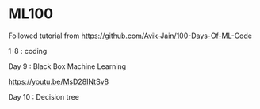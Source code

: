 # ML100

Followed tutorial from https://github.com/Avik-Jain/100-Days-Of-ML-Code

1-8 : coding

Day 9 : Black Box Machine Learning

https://youtu.be/MsD28INtSv8

Day 10 : Decision tree


